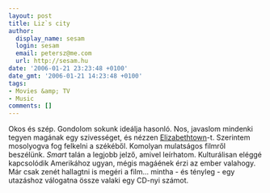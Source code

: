 ```yaml
---
layout: post
title: Liz`s city
author:
  display_name: sesam
  login: sesam
  email: petersz@me.com
  url: http://sesam.hu
date: '2006-01-21 23:23:48 +0100'
date_gmt: '2006-01-21 14:23:48 +0100'
tags:
- Movies &amp; TV
- Music
comments: []
---
```


Okos és szép. Gondolom sokunk ideálja hasonló. Nos, javaslom mindenki tegyen magának egy szivességet, és nézzen [Elizabethtown](http://www.imdb.com/title/tt0368709)-t. Szerintem mosolyogva fog felkelni a székéből. Komolyan mulatságos filmről beszélünk. _Smart_ talán a legjobb jelző, amivel leírhatom. Kulturálisan eléggé kapcsolódik Amerikához ugyan, mégis magáének érzi az ember valahogy. Már csak zenét hallagtni is megéri a film... mintha - és tényleg - egy utazáshoz válogatna össze valaki egy CD-nyi számot.
